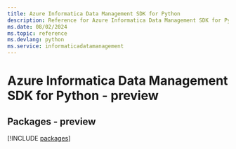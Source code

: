 ```yaml
---
title: Azure Informatica Data Management SDK for Python
description: Reference for Azure Informatica Data Management SDK for Python
ms.date: 08/02/2024
ms.topic: reference
ms.devlang: python
ms.service: informaticadatamanagement
---
```

# Azure Informatica Data Management SDK for Python - preview
## Packages - preview
[!INCLUDE [packages](informatica-data-management-index.md)]